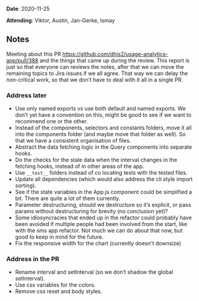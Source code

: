 **Date**: 2020-11-25

**Attending**: Viktor, Austin, Jan-Gerke, Ismay

## Notes

Meeting about this PR https://github.com/dhis2/usage-analytics-app/pull/388 and the things that came up during the review. This report is just so that everyone can reviews the notes, after that we can move the remaining topics to Jira issues if we all agree. That way we can delay the non-critical work, so that we don’t have to deal with it all in a single PR.

### Address later

- Use only named exports vs use both default and named exports. We don’t yet have a convention on this, might be good to see if we want to recommend one or the other.
- Instead of the components, selectors and constants folders, move it all into the components folder (and maybe move that folder as well). So that we have a consistent organisation of files.
- Abstract the data fetching logic in the Query components into separate hooks.
- Do the checks for the stale data when the interval changes in the fetching hooks, instead of in other areas of the app.
- Use `__test__` folders instead of co locating tests with the tested files.
- Update all dependencies (which would also address the cli style import sorting).
- See if the state variables in the App.js component could be simplified a bit. There are quite a lot of them currently.
- Parameter destructuring, should we destructure so it’s explicit, or pass params without destructuring for brevity (no conclusion yet)?
- Some idiosyncracies that ended up in the refactor could probably have been avoided if multiple people had been involved from the start, like with the sms app refactor. Not much we can do about that now, but good to keep in mind for the future.
- Fix the responsive width for the chart (currently doesn't downsize)

### Address in the PR

- Rename interval and setInterval (so we don’t shadow the global setInterval).
- Use css variables for the colors.
- Remove css reset and body styles.
